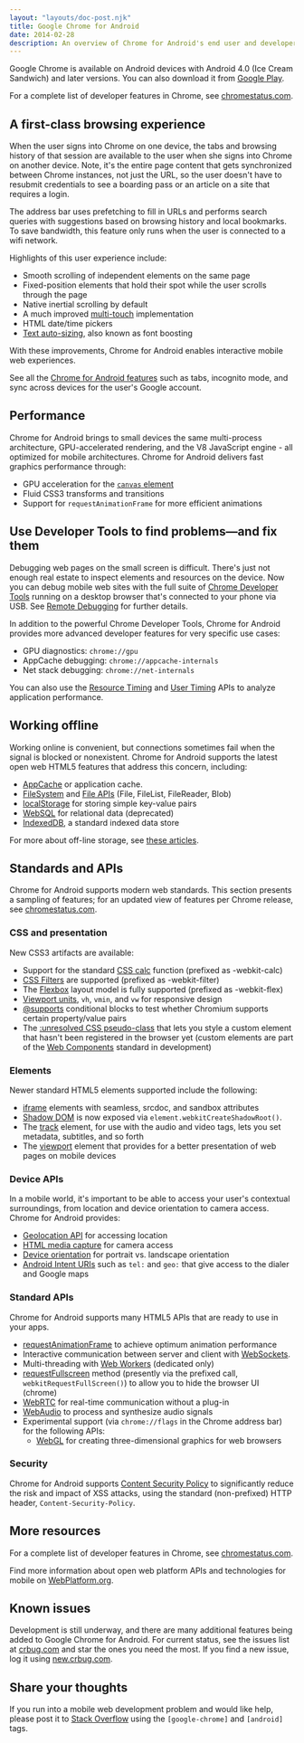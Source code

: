 ```yaml
---
layout: "layouts/doc-post.njk"
title: Google Chrome for Android
date: 2014-02-28
description: An overview of Chrome for Android's end user and developer features.
---
```


Google Chrome is available on Android devices with Android 4.0 (Ice Cream Sandwich) and later
versions. You can also download it from [Google Play][1].

For a complete list of developer features in Chrome, see [chromestatus.com][2].

## A first-class browsing experience

When the user signs into Chrome on one device, the tabs and browsing history of that session are
available to the user when she signs into Chrome on another device. Note, it's the entire page
content that gets synchronized between Chrome instances, not just the URL, so the user doesn't have
to resubmit credentials to see a boarding pass or an article on a site that requires a login.

The address bar uses prefetching to fill in URLs and performs search queries with suggestions based
on browsing history and local bookmarks. To save bandwidth, this feature only runs when the user is
connected to a wifi network.

Highlights of this user experience include:

- Smooth scrolling of independent elements on the same page
- Fixed-position elements that hold their spot while the user scrolls through the page
- Native inertial scrolling by default
- A much improved [multi-touch][3] implementation
- HTML date/time pickers
- [Text auto-sizing][4], also known as font boosting

With these improvements, Chrome for Android enables interactive mobile web experiences.

See all the [Chrome for Android features][5] such as tabs, incognito mode, and sync across devices
for the user's Google account.

## Performance

Chrome for Android brings to small devices the same multi-process architecture, GPU-accelerated
rendering, and the V8 JavaScript engine - all optimized for mobile architectures. Chrome for Android
delivers fast graphics performance through:

- GPU acceleration for the [`canvas` element][6]
- Fluid CSS3 transforms and transitions
- Support for `requestAnimationFrame` for more efficient animations

## Use Developer Tools to find problems—and fix them

Debugging web pages on the small screen is difficult. There's just not enough real estate to inspect
elements and resources on the device. Now you can debug mobile web sites with the full suite of
[Chrome Developer Tools][7] running on a desktop browser that's connected to your phone via USB. See
[Remote Debugging][8] for further details.

In addition to the powerful Chrome Developer Tools, Chrome for Android provides more advanced
developer features for very specific use cases:

- GPU diagnostics: `chrome://gpu`
- AppCache debugging: `chrome://appcache-internals`
- Net stack debugging: `chrome://net-internals`

You can also use the [Resource Timing][9] and [User Timing][10] APIs to analyze application
performance.

## Working offline

Working online is convenient, but connections sometimes fail when the signal is blocked or
nonexistent. Chrome for Android supports the latest open web HTML5 features that address this
concern, including:

- [AppCache][11] or application cache.
- [FileSystem][12] and [File APIs][13] (File, FileList, FileReader, Blob)
- [localStorage][14] for storing simple key-value pairs
- [WebSQL][15] for relational data (deprecated)
- [IndexedDB][16], a standard indexed data store

For more about off-line storage, see [these articles][17].

## Standards and APIs

Chrome for Android supports modern web standards. This section presents a sampling of features; for
an updated view of features per Chrome release, see [chromestatus.com][18].

### CSS and presentation

New CSS3 artifacts are available:

- Support for the standard [CSS calc][19] function (prefixed as -webkit-calc)
- [CSS Filters][20] are supported (prefixed as -webkit-filter)
- The [Flexbox][21] layout model is fully supported (prefixed as -webkit-flex)
- [Viewport units][22], `vh`, `vmin`, and `vw` for responsive design
- [@supports][23] conditional blocks to test whether Chromium supports certain property/value pairs
- The [:unresolved CSS pseudo-class][24] that lets you style a custom element that hasn't been
  registered in the browser yet (custom elements are part of the [Web Components][25] standard in
  development)

### Elements

Newer standard HTML5 elements supported include the following:

- [iframe][26] elements with seamless, srcdoc, and sandbox attributes
- [Shadow DOM][27] is now exposed via `element.webkitCreateShadowRoot()`.
- The [track][28] element, for use with the audio and video tags, lets you set metadata, subtitles,
  and so forth
- The [viewport][29] element that provides for a better presentation of web pages on mobile devices

### Device APIs

In a mobile world, it's important to be able to access your user's contextual surroundings, from
location and device orientation to camera access. Chrome for Android provides:

- [Geolocation API][30] for accessing location
- [HTML media capture][31] for camera access
- [Device orientation][32] for portrait vs. landscape orientation
- [Android Intent URIs][33] such as `tel:` and `geo:` that give access to the dialer and Google maps

### Standard APIs

Chrome for Android supports many HTML5 APIs that are ready to use in your apps.

- [requestAnimationFrame][34] to achieve optimum animation performance
- Interactive communication between server and client with [WebSockets][35].
- Multi-threading with [Web Workers][36] (dedicated only)
- [requestFullscreen][37] method (presently via the prefixed call, `webkitRequestFullScreen()`) to
  allow you to hide the browser UI (chrome)
- [WebRTC][38] for real-time communication without a plug-in
- [WebAudio][39] to process and synthesize audio signals
- Experimental support (via `chrome://flags` in the Chrome address bar) for the following APIs:
  - [WebGL][40] for creating three-dimensional graphics for web browsers

### Security

Chrome for Android supports [Content Security Policy][41] to significantly reduce the risk and
impact of XSS attacks, using the standard (non-prefixed) HTTP header, `Content-Security-Policy`.

## More resources

For a complete list of developer features in Chrome, see [chromestatus.com][42].

Find more information about open web platform APIs and technologies for mobile on
[WebPlatform.org][43].

## Known issues

Development is still underway, and there are many additional features being added to Google Chrome
for Android. For current status, see the issues list at [crbug.com][44] and star the ones you need
the most. If you find a new issue, log it using [new.crbug.com][45].

## Share your thoughts

If you run into a mobile web development problem and would like help, please post it to [Stack
Overflow][46] using the `[google-chrome]` and `[android]` tags.

[1]: https://play.google.com/store/apps/details?id=com.android.chrome
[2]: http://chromestatus.com/
[3]: https://web.dev/mobile-touch/
[4]: https://bugs.webkit.org/show_bug.cgi?id=84186
[5]: http://www.google.com/intl/en/chrome/android/features.html
[6]: https://web.dev/canvas-performance/
[7]: /devtools/index.html
[8]: /devtools/docs/remote-debugging
[9]: https://developer.mozilla.org/docs/Web/API/Resource_Timing_API/Using_the_Resource_Timing_API
[10]: https://web.dev/usertiming/
[11]: https://developer.mozilla.org/docs/Web/HTML/Using_the_application_cache
[12]: https://developer.mozilla.org/docs/Web/API/FileSystem
[13]: https://developer.mozilla.org/docs/Web/API/File
[14]: https://web.dev/storage-for-the-web/
[15]: https://web.dev/storage-for-the-web/
[16]: https://developer.mozilla.org/docs/IndexedDB
[17]: https://web.dev/storage-for-the-web/
[18]: https://chromestatus.com
[19]: https://developer.mozilla.org/docs/Web/CSS/calc()
[20]: https://developer.mozilla.org/docs/Web/CSS/filter
[21]: https://developer.mozilla.org/docs/CSS/Using_CSS_flexible_boxes
[22]: https://developer.mozilla.org/docs/CSS/length
[23]: https://developer.mozilla.org/docs/Web/CSS/@supports
[24]: https://web.dev/declarative-shadow-dom/#fouc
[25]: https://web.dev/custom-elements-v1/
[26]: https://developer.mozilla.org/docs/HTML/Element/iframe
[27]: https://web.dev/shadowdom-v1/
[28]: https://developer.mozilla.org/docs/HTML/Element/track
[29]: https://web.dev/responsive-web-design-basics/#viewport
[30]: https://developer.mozilla.org/docs/Web/API/Geolocation_API
[31]: http://www.w3.org/TR/2010/WD-html-media-capture-20100928/
[32]: https://web.dev/device-orientation/
[33]: http://developer.android.com/guide/appendix/g-app-intents.html
[34]: https://web.dev/animations-guide/
[35]: https://developer.mozilla.org/docs/WebSockets
[36]: https://web.dev/workers-basics/
[37]: http://www.html5rocks.com/en/mobile/fullscreen/#toc-request
[38]: https://developer.mozilla.org/docs/Web/API/WebRTC_API
[39]: https://developer.mozilla.org/docs/Web/API/Web_Audio_API
[40]: https://developer.mozilla.org/docs/Web/API/WebGL_API
[41]: https://developer.mozilla.org/docs/Web/HTTP/CSP
[42]: http://chromestatus.com/
[43]: https://web.dev/responsive-web-design-basics/
[44]: https://crbug.com
[45]: https://new.crbug.com
[46]: http://stackoverflow.com/questions/tagged/google-chrome+android
